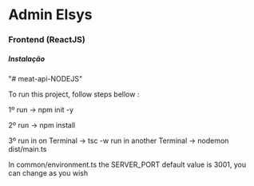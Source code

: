 # Admin Elsys

### Frontend (ReactJS)
##### Instalação

"# meat-api-NODEJS" 

To run this project, follow steps bellow :

1º run -> npm init -y

2º run -> npm install

3º run in on Terminal      -> tsc -w 
   run in another Terminal -> nodemon dist/main.ts


In common/environment.ts the SERVER_PORT default value is 3001, you can change as you wish
